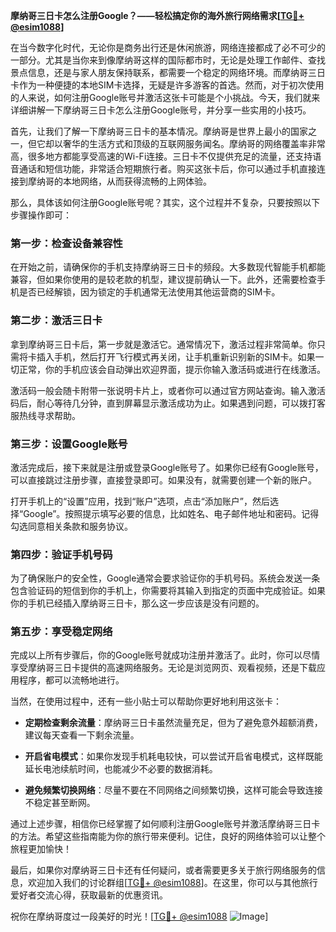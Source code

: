 **摩纳哥三日卡怎么注册Google？——轻松搞定你的海外旅行网络需求[[TG💪+ @esim1088](https://t.me/s/esim1088)]**

在当今数字化时代，无论你是商务出行还是休闲旅游，网络连接都成了必不可少的一部分。尤其是当你来到像摩纳哥这样的国际都市时，无论是处理工作邮件、查找景点信息，还是与家人朋友保持联系，都需要一个稳定的网络环境。而摩纳哥三日卡作为一种便捷的本地SIM卡选择，无疑是许多游客的首选。然而，对于初次使用的人来说，如何注册Google账号并激活这张卡可能是个小挑战。今天，我们就来详细讲解一下摩纳哥三日卡怎么注册Google账号，并分享一些实用的小技巧。

首先，让我们了解一下摩纳哥三日卡的基本情况。摩纳哥是世界上最小的国家之一，但它却以奢华的生活方式和顶级的互联网服务闻名。摩纳哥的网络覆盖率非常高，很多地方都能享受高速的Wi-Fi连接。三日卡不仅提供充足的流量，还支持语音通话和短信功能，非常适合短期旅行者。购买这张卡后，你可以通过手机直接连接到摩纳哥的本地网络，从而获得流畅的上网体验。

那么，具体该如何注册Google账号呢？其实，这个过程并不复杂，只要按照以下步骤操作即可：

### 第一步：检查设备兼容性

在开始之前，请确保你的手机支持摩纳哥三日卡的频段。大多数现代智能手机都能兼容，但如果你使用的是较老款的机型，建议提前确认一下。此外，还需要检查手机是否已经解锁，因为锁定的手机通常无法使用其他运营商的SIM卡。

### 第二步：激活三日卡

拿到摩纳哥三日卡后，第一步就是激活它。通常情况下，激活过程非常简单。你只需将卡插入手机，然后打开飞行模式再关闭，让手机重新识别新的SIM卡。如果一切正常，你的手机应该会自动弹出欢迎界面，提示你输入激活码或进行在线激活。

激活码一般会随卡附带一张说明卡片上，或者你可以通过官方网站查询。输入激活码后，耐心等待几分钟，直到屏幕显示激活成功为止。如果遇到问题，可以拨打客服热线寻求帮助。

### 第三步：设置Google账号

激活完成后，接下来就是注册或登录Google账号了。如果你已经有Google账号，可以直接跳过注册步骤，直接登录即可。如果没有，就需要创建一个新的账户。

打开手机上的“设置”应用，找到“账户”选项，点击“添加账户”，然后选择“Google”。按照提示填写必要的信息，比如姓名、电子邮件地址和密码。记得勾选同意相关条款和服务协议。

### 第四步：验证手机号码

为了确保账户的安全性，Google通常会要求验证你的手机号码。系统会发送一条包含验证码的短信到你的手机上，你需要将其输入到指定的页面中完成验证。如果你的手机已经插入摩纳哥三日卡，那么这一步应该是没有问题的。

### 第五步：享受稳定网络

完成以上所有步骤后，你的Google账号就成功注册并激活了。此时，你可以尽情享受摩纳哥三日卡提供的高速网络服务。无论是浏览网页、观看视频，还是下载应用程序，都可以流畅地进行。

当然，在使用过程中，还有一些小贴士可以帮助你更好地利用这张卡：

- **定期检查剩余流量**：摩纳哥三日卡虽然流量充足，但为了避免意外超额消费，建议每天查看一下剩余流量。
  
- **开启省电模式**：如果你发现手机耗电较快，可以尝试开启省电模式，这样既能延长电池续航时间，也能减少不必要的数据消耗。

- **避免频繁切换网络**：尽量不要在不同网络之间频繁切换，这样可能会导致连接不稳定甚至断网。

通过上述步骤，相信你已经掌握了如何顺利注册Google账号并激活摩纳哥三日卡的方法。希望这些指南能为你的旅行带来便利。记住，良好的网络体验可以让整个旅程更加愉快！

最后，如果你对摩纳哥三日卡还有任何疑问，或者需要更多关于旅行网络服务的信息，欢迎加入我们的讨论群组[[TG💪+ @esim1088](https://t.me/s/esim1088)]。在这里，你可以与其他旅行爱好者交流心得，获取最新的优惠资讯。

祝你在摩纳哥度过一段美好的时光！[[TG💪+ @esim1088](https://t.me/s/esim1088) ![Image](https://i.postimg.cc/4NQfJmqS/Snipaste-2025-05-13-00-14-12.png)]